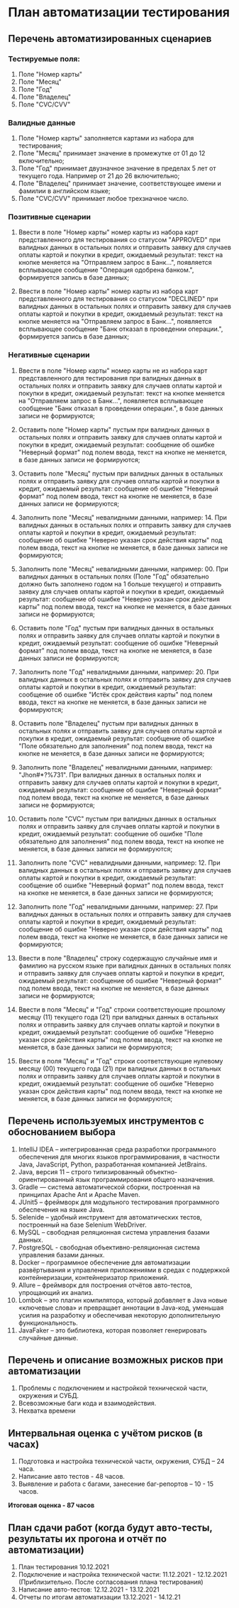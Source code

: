 # План автоматизации тестирования
## Перечень автоматизированных сценариев
### Тестируемые поля:
1. Поле "Номер карты"
2. Поле "Месяц"
3. Поле "Год"
4. Поле "Владелец"
5. Поле "CVC/CVV"

### Валидные данные
1. Поле "Номер карты" заполняется картами из набора для тестирования;
2. Поле "Месяц" принимает значение в промежутке от 01 до 12 включительно;
3. Поле "Год" принимает двузначное значение  в пределах 5 лет от текущего года. Например от 21 до 26 включительно;
4. Поле "Владелец" принимает значение, соответствующее имени и фамилии в английском языке;
5. Поле "CVC/CVV" принимает любое трехзначное число.

### Позитивные сценарии
1.	Ввести в поле "Номер карты" номер карты из набора карт представленного для тестирования со статусом "APPROVED" при валидных данных в остальных полях и отправить заявку для случаев оплаты картой и покупки в кредит, ожидаемый результат: текст на кнопке меняется на "Отправляем запрос в Банк...", появляется всплывающее сообщение "Операция одобрена банком.", формируется запись в базе данных;

2. Ввести в поле "Номер карты" номер карты из набора карт представленного для тестирования со статусом "DECLINED" при валидных данных в остальных полях и отправить заявку для случаев оплаты картой и покупки в кредит, ожидаемый результат: текст на кнопке меняется на "Отправляем запрос в Банк...", появляется всплывающее сообщение "Банк отказал в проведении операции.", формируется запись в базе данных;

### Негативные сценарии
1. Ввести в поле "Номер карты" номер карты не из набора карт представленного для тестирования при валидных данных в остальных полях и отправить заявку для случаев оплаты картой и покупки в кредит, ожидаемый результат: текст на кнопке меняется на "Отправляем запрос в Банк...", появляется всплывающее сообщение "Банк отказал в проведении операции.", в базе данных записи не формируются;

2. Оставить поле "Номер карты" пустым при валидных данных в остальных полях и отправить заявку для случаев оплаты картой и покупки в кредит, ожидаемый результат: сообщение об ошибке "Неверный формат" под полем ввода, текст на кнопке не меняется, в базе данных записи не формируются;

3. Оставить поле "Месяц" пустым при валидных данных в остальных полях и отправить заявку для случаев оплаты картой и покупки в кредит, ожидаемый результат: сообщение об ошибке "Неверный формат" под полем ввода, текст на кнопке не меняется, в базе данных записи не формируются;

4. Заполнить поле "Месяц" невалидными данными, например: 14. При валидных данных в остальных полях и отправить заявку для случаев оплаты картой и покупки в кредит, ожидаемый результат: сообщение об ошибке "Неверно указан срок действия карты" под полем ввода, текст на кнопке не меняется, в базе данных записи не формируются;

5. Заполнить поле "Месяц" невалидными данными, например: 00. При валидных данных в остальных полях (Поле "Год" обязательно должно быть заполнено годом на 1 больше текущего) и отправить заявку для случаев оплаты картой и покупки в кредит, ожидаемый результат: сообщение об ошибке "Неверно указан срок действия карты" под полем ввода, текст на кнопке не меняется, в базе данных записи не формируются;

6. Оставить поле "Год" пустым при валидных данных в остальных полях и отправить заявку для случаев оплаты картой и покупки в кредит, ожидаемый результат: сообщение об ошибке "Неверный формат" под полем ввода, текст на кнопке не меняется, в базе данных записи не формируются;

7. Заполнить поле "Год" невалидными данными, например: 20. При валидных данных в остальных полях и отправить заявку для случаев оплаты картой и покупки в кредит, ожидаемый результат: сообщение об ошибке "Истёк срок действия карты" под полем ввода, текст на кнопке не меняется, в базе данных записи не формируются;

8. Оставить поле "Владелец" пустым при валидных данных в остальных полях и отправить заявку для случаев оплаты картой и покупки в кредит, ожидаемый результат: сообщение об ошибке "Поле обязательно для заполнения" под полем ввода, текст на кнопке не меняется, в базе данных записи не формируются;

9. Заполнить поле "Владелец" невалидными данными, например: "Jhon#*?%731". При валидных данных в остальных полях и отправить заявку для случаев оплаты картой и покупки в кредит, ожидаемый результат: сообщение об ошибке "Неверный формат" под полем ввода, текст на кнопке не меняется, в базе данных записи не формируются;

10. Оставить поле "CVC" пустым при валидных данных в остальных полях и отправить заявку для случаев оплаты картой и покупки в кредит, ожидаемый результат: сообщение об ошибке "Поле обязательно для заполнения" под полем ввода, текст на кнопке не меняется, в базе данных записи не формируются;

11. Заполнить поле "CVC" невалидными данными, например: 12. При валидных данных в остальных полях и отправить заявку для случаев оплаты картой и покупки в кредит, ожидаемый результат: сообщение об ошибке "Неверный формат" под полем ввода, текст на кнопке не меняется, в базе данных записи не формируются;

12. Заполнить поле "Год" невалидными данными, например: 27. При валидных данных в остальных полях и отправить заявку для случаев оплаты картой и покупки в кредит, ожидаемый результат: сообщение об ошибке "Неверно указан срок действия карты" под полем ввода, текст на кнопке не меняется, в базе данных записи не формируются;

13. Ввести в поле "Владелец" строку содержащую случайные имя и фамилию на русском языке при валидных данных в остальных полях  и отправить заявку для случаев оплаты картой и покупки в кредит, ожидаемый результат: сообщение об ошибке "Неверный формат" под полем ввода, текст на кнопке не меняется, в базе данных записи не формируются;

14. Ввести в поля "Месяц" и "Год" строки соответствующие прошлому месяцу (11) текущего года (21) при валидных данных в остальных полях и отправить заявку для случаев оплаты картой и покупки в кредит, ожидаемый результат: сообщение об ошибке "Неверно указан срок действия карты" под полем ввода, текст на кнопке не меняется, в базе данных записи не формируются;

15. Ввести в поля "Месяц" и "Год" строки соответствующие нулевому месяцу (00) текущего года (21) при валидных данных в остальных полях и отправить заявку для случаев оплаты картой и покупки в кредит, ожидаемый результат: сообщение об ошибке "Неверно указан срок действия карты" под полем ввода, текст на кнопке не меняется, в базе данных записи не формируются;

## Перечень используемых инструментов с обоснованием выбора
1. IntelliJ IDEA – интегрированная среда разработки программного обеспечения для многих языков программирования, в частности Java, JavaScript, Python, разработанная компанией JetBrains.
2. Java, версия 11 – строго типизированный объектно-ориентированный язык программирования общего назначения.
3. Gradle — система автоматической сборки, построенная на принципах Apache Ant и Apache Maven.
4. JUnit5 – фреймворк для модульного тестирования программного обеспечения на языке Java.
5. Selenide – удобный инструмент для автоматических тестов, построенный на базе Selenium WebDriver.
6. MySQL –  свободная реляционная система управления базами данных.
7. PostgreSQL - свободная объективно-реляционная система управления базами данных.
8. Docker – программное обеспечение для автоматизации развёртывания и управления приложениями в средах с поддержкой контейнеризации, контейнеризатор приложений.
9. Allure – фреймворк для построения отчётов авто-тестов, упрощающий их анализ.
10. Lombok – это плагин компилятора, который добавляет в Java новые «ключевые слова» и превращает аннотации в Java-код, уменьшая усилия на разработку и обеспечивая некоторую дополнительную функциональность.
11. JavaFaker – это библиотека, которая позволяет генерировать случайные данные.
## Перечень и описание возможных рисков при автоматизации
1. Проблемы с подключением и настройкой технической части, окружения и СУБД.
2. Всевозможные баги кода и взаимодействия.
3. Нехватка времени
## Интервальная оценка с учётом рисков (в часах)
1. Подготовка и настройка технической части, окружения, СУБД – 24 часа.
2. Написание авто тестов - 48 часов.
3. Выявление и работа с багами, занесение баг-репортов – 10 - 15 часов.

**Итоговая оценка - 87 часов**
## План сдачи работ (когда будут авто-тесты, результаты их прогона и отчёт по автоматизации)
1. План тестирования 10.12.2021
2. Подключение и настройка технической части: 11.12.2021 - 12.12.2021 (Приблизительно. После согласования плана тестирования)
3. Написание авто-тестов: 12.12.2021 - 13.12.2021
4. Отчеты по итогам автоматизации 13.12.2021 - 14.12.21
